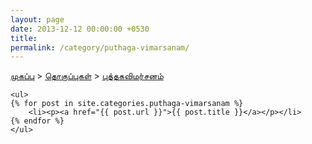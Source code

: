 ```yaml
---
layout: page
date: 2013-12-12 00:00:00 +0530
title: 
permalink: /category/puthaga-vimarsanam/
---
```


<div>
    <a href="{{ site.url }}">முகப்பு</a>&nbsp;&gt;&nbsp;<a href="{{ site.url }}/categories">தொகுப்புகள்</a>&nbsp;&gt;&nbsp;<a href="{{ site.url }}/category/puthaga-vimarsanam/">புத்தகவிமர்சனம்</a>

	<ul>
	{% for post in site.categories.puthaga-vimarsanam %}
		<li><p><a href="{{ post.url }}">{{ post.title }}</a></p></li>
    {% endfor %}
	</ul>
</div>
